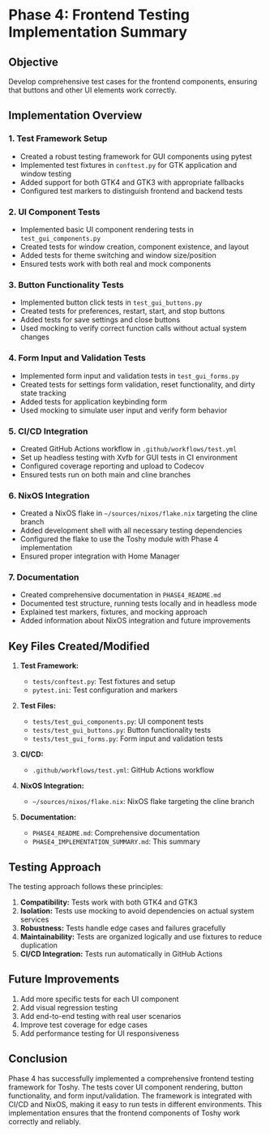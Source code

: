 # Phase 4: Frontend Testing Implementation Summary

## Objective
Develop comprehensive test cases for the frontend components, ensuring that buttons and other UI elements work correctly.

## Implementation Overview

### 1. Test Framework Setup
- Created a robust testing framework for GUI components using pytest
- Implemented test fixtures in `conftest.py` for GTK application and window testing
- Added support for both GTK4 and GTK3 with appropriate fallbacks
- Configured test markers to distinguish frontend and backend tests

### 2. UI Component Tests
- Implemented basic UI component rendering tests in `test_gui_components.py`
- Created tests for window creation, component existence, and layout
- Added tests for theme switching and window size/position
- Ensured tests work with both real and mock components

### 3. Button Functionality Tests
- Implemented button click tests in `test_gui_buttons.py`
- Created tests for preferences, restart, start, and stop buttons
- Added tests for save settings and close buttons
- Used mocking to verify correct function calls without actual system changes

### 4. Form Input and Validation Tests
- Implemented form input and validation tests in `test_gui_forms.py`
- Created tests for settings form validation, reset functionality, and dirty state tracking
- Added tests for application keybinding form
- Used mocking to simulate user input and verify form behavior

### 5. CI/CD Integration
- Created GitHub Actions workflow in `.github/workflows/test.yml`
- Set up headless testing with Xvfb for GUI tests in CI environment
- Configured coverage reporting and upload to Codecov
- Ensured tests run on both main and cline branches

### 6. NixOS Integration
- Created a NixOS flake in `~/sources/nixos/flake.nix` targeting the cline branch
- Added development shell with all necessary testing dependencies
- Configured the flake to use the Toshy module with Phase 4 implementation
- Ensured proper integration with Home Manager

### 7. Documentation
- Created comprehensive documentation in `PHASE4_README.md`
- Documented test structure, running tests locally and in headless mode
- Explained test markers, fixtures, and mocking approach
- Added information about NixOS integration and future improvements

## Key Files Created/Modified

1. **Test Framework:**
   - `tests/conftest.py`: Test fixtures and setup
   - `pytest.ini`: Test configuration and markers

2. **Test Files:**
   - `tests/test_gui_components.py`: UI component tests
   - `tests/test_gui_buttons.py`: Button functionality tests
   - `tests/test_gui_forms.py`: Form input and validation tests

3. **CI/CD:**
   - `.github/workflows/test.yml`: GitHub Actions workflow

4. **NixOS Integration:**
   - `~/sources/nixos/flake.nix`: NixOS flake targeting the cline branch

5. **Documentation:**
   - `PHASE4_README.md`: Comprehensive documentation
   - `PHASE4_IMPLEMENTATION_SUMMARY.md`: This summary

## Testing Approach

The testing approach follows these principles:

1. **Compatibility:** Tests work with both GTK4 and GTK3
2. **Isolation:** Tests use mocking to avoid dependencies on actual system services
3. **Robustness:** Tests handle edge cases and failures gracefully
4. **Maintainability:** Tests are organized logically and use fixtures to reduce duplication
5. **CI/CD Integration:** Tests run automatically in GitHub Actions

## Future Improvements

1. Add more specific tests for each UI component
2. Add visual regression testing
3. Add end-to-end testing with real user scenarios
4. Improve test coverage for edge cases
5. Add performance testing for UI responsiveness

## Conclusion

Phase 4 has successfully implemented a comprehensive frontend testing framework for Toshy. The tests cover UI component rendering, button functionality, and form input/validation. The framework is integrated with CI/CD and NixOS, making it easy to run tests in different environments. This implementation ensures that the frontend components of Toshy work correctly and reliably.
